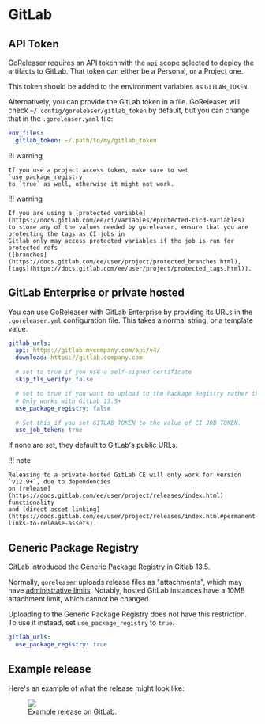 # GitLab

## API Token

GoReleaser requires an API token with the `api` scope selected to deploy the artifacts to GitLab.
That token can either be a Personal, or a Project one.

This token should be added to the environment variables as `GITLAB_TOKEN`.

Alternatively, you can provide the GitLab token in a file.
GoReleaser will check `~/.config/goreleaser/gitlab_token` by default, but you can change that in the `.goreleaser.yaml` file:

```yaml title=".goreleaser.yaml"
env_files:
  gitlab_token: ~/.path/to/my/gitlab_token
```

!!! warning

    If you use a project access token, make sure to set `use_package_registry`
    to `true` as well, otherwise it might not work.

!!! warning

    If you are using a [protected variable](https://docs.gitlab.com/ee/ci/variables/#protected-cicd-variables)
    to store any of the values needed by goreleaser, ensure that you are protecting the tags as CI jobs in
    Gitlab only may access protected variables if the job is run for protected refs
    ([branches](https://docs.gitlab.com/ee/user/project/protected_branches.html),
    [tags](https://docs.gitlab.com/ee/user/project/protected_tags.html)).

## GitLab Enterprise or private hosted

You can use GoReleaser with GitLab Enterprise by providing its URLs in the
`.goreleaser.yml` configuration file. This takes a normal string, or a template value.

```yaml title=".goreleaser.yaml"
gitlab_urls:
  api: https://gitlab.mycompany.com/api/v4/
  download: https://gitlab.company.com

  # set to true if you use a self-signed certificate
  skip_tls_verify: false

  # set to true if you want to upload to the Package Registry rather than attachments
  # Only works with GitLab 13.5+
  use_package_registry: false

  # Set this if you set GITLAB_TOKEN to the value of CI_JOB_TOKEN.
  use_job_token: true
```

If none are set, they default to GitLab's public URLs.

!!! note

    Releasing to a private-hosted GitLab CE will only work for version `v12.9+`, due to dependencies
    on [release](https://docs.gitlab.com/ee/user/project/releases/index.html) functionality
    and [direct asset linking](https://docs.gitlab.com/ee/user/project/releases/index.html#permanent-links-to-release-assets).

## Generic Package Registry

GitLab introduced the [Generic Package Registry](https://docs.gitlab.com/ee/user/packages/package_registry/index.html) in Gitlab 13.5.

Normally, `goreleaser` uploads release files as "attachments", which may have [administrative limits](https://docs.gitlab.com/ee/administration/settings/account_and_limit_settings.html).
Notably, hosted GitLab instances have a 10MB attachment limit, which cannot be changed.

Uploading to the Generic Package Registry does not have this restriction.
To use it instead, set `use_package_registry` to `true`.

```yaml title=".goreleaser.yaml"
gitlab_urls:
  use_package_registry: true
```

## Example release

Here's an example of what the release might look like:

<a href="https://gitlab.com/goreleaser/example/-/releases">
  <figure>
    <img src="https://img.carlosbecker.dev/goreleaser-gitlab.png"/>
    <figcaption>Example release on GitLab.</figcaption>
  </figure>
</a>

